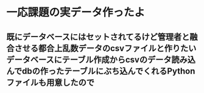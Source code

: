 # 一応課題の実データ作ったよ
## 既にデータベースにはセットされてるけど管理者と融合させる都合上乱数データのcsvファイルと作りたいデータベースにテーブル作成からcsvのデータ読み込んでdbの作ったテーブルにぶち込んでくれるPythonファイルも用意したので
